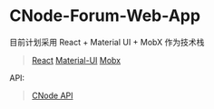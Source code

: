 # CNode-Forum-Web-App
目前计划采用 React + Material UI + MobX 作为技术栈

> [React](https://facebook.github.io/react/)
> [Material-UI](https://facebook.github.io/react/)
> [Mobx](https://mobx.js.org/)

API:
> [CNode API](https://cnodejs.org/api)
